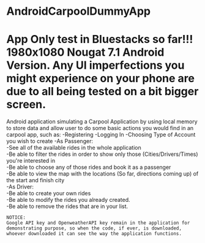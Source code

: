 # AndroidCarpoolDummyApp

# App Only test in Bluestacks so far!!! 1980x1080 Nougat 7.1 Android Version. Any UI imperfections you might experience on your phone are due to all being tested on a bit bigger screen.

Android application simulating a Carpool Application by using local memory to store data and allow user to do some basic actions you would find in an carpool app, such as:
  -Registering
  -Logging In
  -Choosing Type of Account you wish to create
  -As Passenger:   
    -See all of the available rides in the whole application  
    -Be able to filter the rides in order to show only those (Cities/Drivers/Times) you're interested in  
    -Be able to choose any of those rides and book it as a passenger  
    -Be able to view the map with the locations (So far, directions coming up) of the start and finish city  
  -As Driver:  
    -Be able to create your own rides  
    -Be able to modify the rides you already created.  
    -Be able to remove the rides that are in your list.    
    
    
```NOTICE:```  
  ```Google API key and OpenweatherAPI key remain in the application for demonstrating purpose, so when the code, if ever, is downloaded, whoever downloaded it can see the way the application functions.```
  

